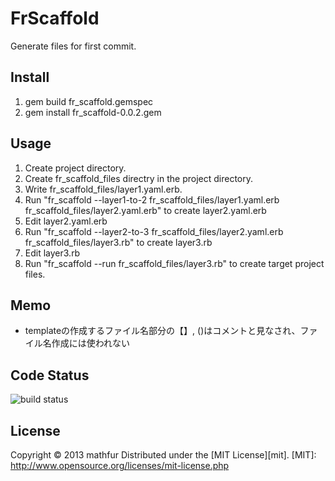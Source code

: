 FrScaffold
==================
Generate files for first commit.

Install
-------
 1. gem build fr_scaffold.gemspec
 2. gem install fr_scaffold-0.0.2.gem

Usage
-----
 1. Create project directory.
 2. Create fr_scaffold_files directry in the project directory.
 3. Write fr_scaffold_files/layer1.yaml.erb.
 4. Run "fr_scaffold --layer1-to-2 fr_scaffold_files/layer1.yaml.erb fr_scaffold_files/layer2.yaml.erb" to create layer2.yaml.erb
 5. Edit layer2.yaml.erb
 6. Run "fr_scaffold --layer2-to-3 fr_scaffold_files/layer2.yaml.erb fr_scaffold_files/layer3.rb" to create layer3.rb
 7. Edit layer3.rb
 8. Run "fr_scaffold --run fr_scaffold_files/layer3.rb" to create target project files.

Memo
----
* templateの作成するファイル名部分の【】, ()はコメントと見なされ、ファイル名作成には使われない

Code Status
------------------
![build status](https://travis-ci.org/mathfur/fr_scaffold.png)

License
-------
Copyright &copy; 2013 mathfur
Distributed under the [MIT License][mit].
[MIT]: http://www.opensource.org/licenses/mit-license.php
